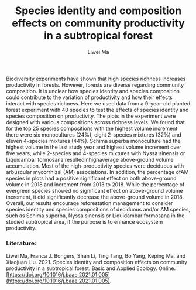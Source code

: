 ﻿---
layout: post
title:  "Species identity and composition effects on community productivity in a subtropical forest"
author: Liwei Ma
categories: [ Article ]
image: assets/projects/LM1.jpg
tags: featured
---

Biodiversity experiments have shown that high species richness increases productivity in forests. However, forests are diverse regarding community composition. It is unclear how species identity and species composition could contribute to the variation of productivity and how their effects interact with species richness. Here we used data from a 9-year-old planted forest experiment with 40 species to test the effects of species identity and species composition on productivity. The plots in the experiment were designed with various compositions across richness levels. We found that for the top 25 species compositions with the highest volume increment there were six monocultures (24%), eight 2-species mixtures (32%) and eleven 4-species mixtures (44%). Schima superba monoculture had the highest volume in the last study year and highest volume increment over five years, while 2-species and 4-species mixtures with Nyssa sinensis or Liquidambar formosana resultedinhighaverage above-ground volume accumulation. Most of the high-productivity species were deciduous with arbuscular mycorrhizal (AM) associations. In addition, the percentage ofAM species in plots had a positive significant effect on both above-ground volume in 2018 and increment from 2013 to 2018. While the percentage of evergreen species showed no significant effect on above-ground volume increment, it did significantly decrease the above-ground volume in 2018. Overall, our results encourage reforestation management to consider species identity and species compositions of deciduous and/or AM species, such as Schima superba, Nyssa sinensis or Liquidambar formosana in the studied subtropical area, if the purpose is to enhance ecosystem productivity.

### Literature:
Liwei Ma, Franca J. Bongers, Shan Li, Ting Tang, Bo Yang, Keping Ma, and Xiaojuan Liu. 2021. Species identity and composition effects on community productivity in a subtropical forest. Basic and Applied Ecology. Online. [https://doi.org/10.1016/j.baae.2021.01.005](https://doi.org/10.1016/j.baae.2021.01.005).
